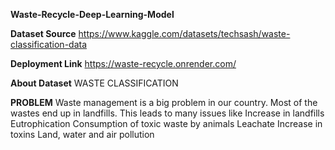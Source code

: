 **Waste-Recycle-Deep-Learning-Model**

**Dataset Source**
https://www.kaggle.com/datasets/techsash/waste-classification-data

**Deployment Link**
https://waste-recycle.onrender.com/

**About Dataset**
WASTE CLASSIFICATION

**PROBLEM**
Waste management is a big problem in our country. Most of the wastes end up in landfills. This leads to many issues like
Increase in landfills
Eutrophication
Consumption of toxic waste by animals
Leachate
Increase in toxins
Land, water and air pollution
